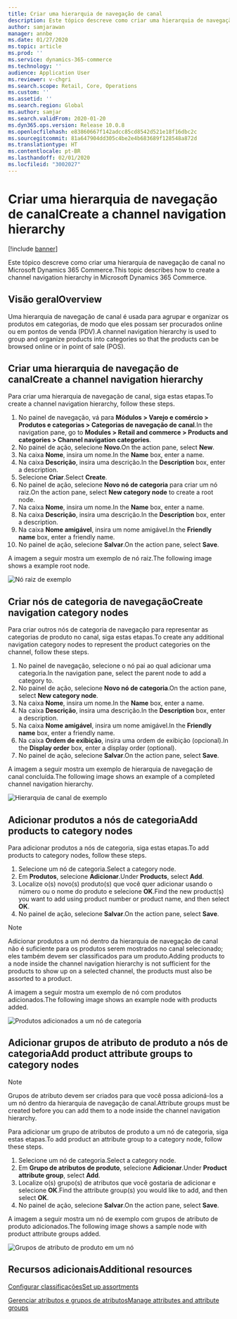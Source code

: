 ```yaml
---
title: Criar uma hierarquia de navegação de canal
description: Este tópico descreve como criar uma hierarquia de navegação de canal no Microsoft Dynamics 365 Commerce.
author: samjarawan
manager: annbe
ms.date: 01/27/2020
ms.topic: article
ms.prod: ''
ms.service: dynamics-365-commerce
ms.technology: ''
audience: Application User
ms.reviewer: v-chgri
ms.search.scope: Retail, Core, Operations
ms.custom: ''
ms.assetid: ''
ms.search.region: Global
ms.author: samjar
ms.search.validFrom: 2020-01-20
ms.dyn365.ops.version: Release 10.0.8
ms.openlocfilehash: e83860667f142adcc85cd8542d521e18f16dbc2c
ms.sourcegitcommit: 81a647904dd305c4be2e4b683689f128548a872d
ms.translationtype: HT
ms.contentlocale: pt-BR
ms.lasthandoff: 02/01/2020
ms.locfileid: "3002027"
---
```

# <a name="create-a-channel-navigation-hierarchy"></a><span data-ttu-id="40a15-103">Criar uma hierarquia de navegação de canal</span><span class="sxs-lookup"><span data-stu-id="40a15-103">Create a channel navigation hierarchy</span></span>


[!include [banner](includes/banner.md)]

<span data-ttu-id="40a15-104">Este tópico descreve como criar uma hierarquia de navegação de canal no Microsoft Dynamics 365 Commerce.</span><span class="sxs-lookup"><span data-stu-id="40a15-104">This topic describes how to create a channel navigation hierarchy in Microsoft Dynamics 365 Commerce.</span></span>

## <a name="overview"></a><span data-ttu-id="40a15-105">Visão geral</span><span class="sxs-lookup"><span data-stu-id="40a15-105">Overview</span></span>

<span data-ttu-id="40a15-106">Uma hierarquia de navegação de canal é usada para agrupar e organizar os produtos em categorias, de modo que eles possam ser procurados online ou em pontos de venda (PDV).</span><span class="sxs-lookup"><span data-stu-id="40a15-106">A channel navigation hierarchy is used to group and organize products into categories so that the products can be browsed online or in point of sale (POS).</span></span>

## <a name="create-a-channel-navigation-hierarchy"></a><span data-ttu-id="40a15-107">Criar uma hierarquia de navegação de canal</span><span class="sxs-lookup"><span data-stu-id="40a15-107">Create a channel navigation hierarchy</span></span>

<span data-ttu-id="40a15-108">Para criar uma hierarquia de navegação de canal, siga estas etapas.</span><span class="sxs-lookup"><span data-stu-id="40a15-108">To create a channel navigation hierarchy, follow these steps.</span></span>

1. <span data-ttu-id="40a15-109">No painel de navegação, vá para **Módulos \> Varejo e comércio \> Produtos e categorias \> Categorias de navegação de canal**.</span><span class="sxs-lookup"><span data-stu-id="40a15-109">In the navigation pane, go to **Modules \> Retail and commerce \> Products and categories \> Channel navigation categories**.</span></span>
1. <span data-ttu-id="40a15-110">No painel de ação, selecione **Novo**.</span><span class="sxs-lookup"><span data-stu-id="40a15-110">On the action pane, select **New**.</span></span>
1. <span data-ttu-id="40a15-111">Na caixa **Nome**, insira um nome.</span><span class="sxs-lookup"><span data-stu-id="40a15-111">In the **Name** box, enter a name.</span></span>
1. <span data-ttu-id="40a15-112">Na caixa **Descrição**, insira uma descrição.</span><span class="sxs-lookup"><span data-stu-id="40a15-112">In the **Description** box, enter a description.</span></span>
1. <span data-ttu-id="40a15-113">Selecione **Criar**.</span><span class="sxs-lookup"><span data-stu-id="40a15-113">Select **Create**.</span></span>
1. <span data-ttu-id="40a15-114">No painel de ação, selecione **Novo nó de categoria** para criar um nó raiz.</span><span class="sxs-lookup"><span data-stu-id="40a15-114">On the action pane, select **New category node** to create a root node.</span></span>
1. <span data-ttu-id="40a15-115">Na caixa **Nome**, insira um nome.</span><span class="sxs-lookup"><span data-stu-id="40a15-115">In the **Name** box, enter a name.</span></span>
1. <span data-ttu-id="40a15-116">Na caixa **Descrição**, insira uma descrição.</span><span class="sxs-lookup"><span data-stu-id="40a15-116">In the **Description** box, enter a description.</span></span>
1. <span data-ttu-id="40a15-117">Na caixa **Nome amigável**, insira um nome amigável.</span><span class="sxs-lookup"><span data-stu-id="40a15-117">In the **Friendly name** box, enter a friendly name.</span></span>
1. <span data-ttu-id="40a15-118">No painel de ação, selecione **Salvar**.</span><span class="sxs-lookup"><span data-stu-id="40a15-118">On the action pane, select **Save**.</span></span>

<span data-ttu-id="40a15-119">A imagem a seguir mostra um exemplo de nó raiz.</span><span class="sxs-lookup"><span data-stu-id="40a15-119">The following image shows a example root node.</span></span>

![Nó raiz de exemplo](media/create-channel-hierarchy-1.png)

## <a name="create-navigation-category-nodes"></a><span data-ttu-id="40a15-121">Criar nós de categoria de navegação</span><span class="sxs-lookup"><span data-stu-id="40a15-121">Create navigation category nodes</span></span>

<span data-ttu-id="40a15-122">Para criar outros nós de categoria de navegação para representar as categorias de produto no canal, siga estas etapas.</span><span class="sxs-lookup"><span data-stu-id="40a15-122">To create any additional navigation category nodes to represent the product categories on the channel, follow these steps.</span></span>

1. <span data-ttu-id="40a15-123">No painel de navegação, selecione o nó pai ao qual adicionar uma categoria.</span><span class="sxs-lookup"><span data-stu-id="40a15-123">In the navigation pane, select the parent node to add a category to.</span></span>
1. <span data-ttu-id="40a15-124">No painel de ação, selecione **Novo nó de categoria**.</span><span class="sxs-lookup"><span data-stu-id="40a15-124">On the action pane, select **New category node**.</span></span>
1. <span data-ttu-id="40a15-125">Na caixa **Nome**, insira um nome.</span><span class="sxs-lookup"><span data-stu-id="40a15-125">In the **Name** box, enter a name.</span></span>
1. <span data-ttu-id="40a15-126">Na caixa **Descrição**, insira uma descrição.</span><span class="sxs-lookup"><span data-stu-id="40a15-126">In the **Description** box, enter a description.</span></span>
1. <span data-ttu-id="40a15-127">Na caixa **Nome amigável**, insira um nome amigável.</span><span class="sxs-lookup"><span data-stu-id="40a15-127">In the **Friendly name** box, enter a friendly name.</span></span>
1. <span data-ttu-id="40a15-128">Na caixa **Ordem de exibição**, insira uma ordem de exibição (opcional).</span><span class="sxs-lookup"><span data-stu-id="40a15-128">In the **Display order** box, enter a display order (optional).</span></span>
1. <span data-ttu-id="40a15-129">No painel de ação, selecione **Salvar**.</span><span class="sxs-lookup"><span data-stu-id="40a15-129">On the action pane, select **Save**.</span></span>

<span data-ttu-id="40a15-130">A imagem a seguir mostra um exemplo de hierarquia de navegação de canal concluída.</span><span class="sxs-lookup"><span data-stu-id="40a15-130">The following image shows an example of a completed channel navigation hierarchy.</span></span>

![Hierarquia de canal de exemplo](media/create-channel-hierarchy-2.png)

## <a name="add-products-to-category-nodes"></a><span data-ttu-id="40a15-132">Adicionar produtos a nós de categoria</span><span class="sxs-lookup"><span data-stu-id="40a15-132">Add products to category nodes</span></span>

<span data-ttu-id="40a15-133">Para adicionar produtos a nós de categoria, siga estas etapas.</span><span class="sxs-lookup"><span data-stu-id="40a15-133">To add products to category nodes, follow these steps.</span></span>

1. <span data-ttu-id="40a15-134">Selecione um nó de categoria.</span><span class="sxs-lookup"><span data-stu-id="40a15-134">Select a category node.</span></span>
1. <span data-ttu-id="40a15-135">Em **Produtos**, selecione **Adicionar**.</span><span class="sxs-lookup"><span data-stu-id="40a15-135">Under **Products**, select **Add**.</span></span>
1. <span data-ttu-id="40a15-136">Localize o(s) novo(s) produto(s) que você quer adicionar usando o número ou o nome do produto e selecione **OK**.</span><span class="sxs-lookup"><span data-stu-id="40a15-136">Find the new product(s) you want to add using product number or product name, and then select **OK**.</span></span>
1. <span data-ttu-id="40a15-137">No painel de ação, selecione **Salvar**.</span><span class="sxs-lookup"><span data-stu-id="40a15-137">On the action pane, select **Save**.</span></span>

> [!NOTE]
> <span data-ttu-id="40a15-138">Adicionar produtos a um nó dentro da hierarquia de navegação de canal não é suficiente para os produtos serem mostrados no canal selecionado; eles também devem ser classificados para um produto.</span><span class="sxs-lookup"><span data-stu-id="40a15-138">Adding products to a node inside the channel navigation hierarchy is not sufficient for the products to show up on a selected channel, the products must also be assorted to a product.</span></span>

<span data-ttu-id="40a15-139">A imagem a seguir mostra um exemplo de nó com produtos adicionados.</span><span class="sxs-lookup"><span data-stu-id="40a15-139">The following image shows an example node with products added.</span></span>

![Produtos adicionados a um nó de categoria](media/create-channel-hierarchy-3.png)

## <a name="add-product-attribute-groups-to-category-nodes"></a><span data-ttu-id="40a15-141">Adicionar grupos de atributo de produto a nós de categoria</span><span class="sxs-lookup"><span data-stu-id="40a15-141">Add product attribute groups to category nodes</span></span>

> [!NOTE]
> <span data-ttu-id="40a15-142">Grupos de atributo devem ser criados para que você possa adicioná-los a um nó dentro da hierarquia de navegação de canal.</span><span class="sxs-lookup"><span data-stu-id="40a15-142">Attribute groups must be created before you can add them to a node inside the channel navigation hierarchy.</span></span>

<span data-ttu-id="40a15-143">Para adicionar um grupo de atributos de produto a um nó de categoria, siga estas etapas.</span><span class="sxs-lookup"><span data-stu-id="40a15-143">To add product an attribute group to a category node, follow these steps.</span></span>

1. <span data-ttu-id="40a15-144">Selecione um nó de categoria.</span><span class="sxs-lookup"><span data-stu-id="40a15-144">Select a category node.</span></span>
1. <span data-ttu-id="40a15-145">Em **Grupo de atributos de produto**, selecione **Adicionar**.</span><span class="sxs-lookup"><span data-stu-id="40a15-145">Under **Product attribute group**, select **Add**.</span></span>
1. <span data-ttu-id="40a15-146">Localize o(s) grupo(s) de atributos que você gostaria de adicionar e selecione **OK**.</span><span class="sxs-lookup"><span data-stu-id="40a15-146">Find the attribute group(s) you would like to add, and then select **OK**.</span></span>
1. <span data-ttu-id="40a15-147">No painel de ação, selecione **Salvar**.</span><span class="sxs-lookup"><span data-stu-id="40a15-147">On the action pane, select **Save**.</span></span>

<span data-ttu-id="40a15-148">A imagem a seguir mostra um nó de exemplo com grupos de atributo de produto adicionados.</span><span class="sxs-lookup"><span data-stu-id="40a15-148">The following image shows a sample node with product attribute groups added.</span></span>

![Grupos de atributo de produto em um nó](media/create-channel-hierarchy-4.png)

## <a name="additional-resources"></a><span data-ttu-id="40a15-150">Recursos adicionais</span><span class="sxs-lookup"><span data-stu-id="40a15-150">Additional resources</span></span>

[<span data-ttu-id="40a15-151">Configurar classificações</span><span class="sxs-lookup"><span data-stu-id="40a15-151">Set up assortments</span></span>](set-up-assortments.md)

[<span data-ttu-id="40a15-152">Gerenciar atributos e grupos de atributos</span><span class="sxs-lookup"><span data-stu-id="40a15-152">Manage attributes and attribute groups</span></span>](attribute-attributegroups-lifecycle.md)
